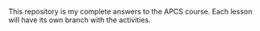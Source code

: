 This repository is my complete answers to the APCS course. Each lesson will have its own branch with the activities.
